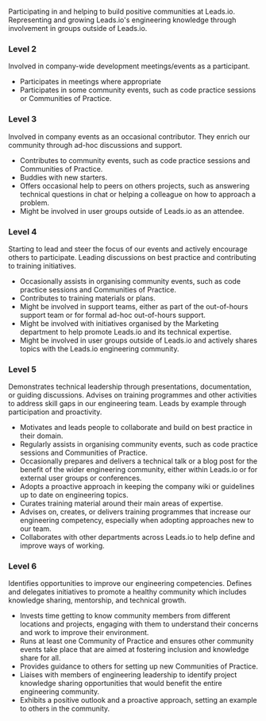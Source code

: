 Participating in and helping to build positive communities at Leads.io. Representing and growing Leads.io's engineering knowledge through involvement in groups outside of Leads.io.

### Level 2
Involved in company-wide development meetings/events as a participant.
- Participates in meetings where appropriate
- Participates in some community events, such as code practice sessions or Communities of Practice.

### Level 3
Involved in company events as an occasional contributor. They enrich our community through ad-hoc discussions and support.
- Contributes to community events, such as code practice sessions and Communities of Practice.
- Buddies with new starters.
- Offers occasional help to peers on others projects, such as answering technical questions in chat or helping a colleague on how to approach a problem.
- Might be involved in user groups outside of Leads.io as an attendee.

### Level 4
Starting to lead and steer the focus of our events and actively encourage others to participate. Leading discussions on best practice and contributing to training initiatives.
- Occasionally assists in organising community events, such as code practice sessions and Communities of Practice.
- Contributes to training materials or plans.
- Might be involved in support teams, either as part of the out-of-hours support team or for formal ad-hoc out-of-hours support.
- Might be involved with initiatives organised by the Marketing department to help promote Leads.io and its technical expertise.
- Might be involved in user groups outside of Leads.io and actively shares topics with the Leads.io engineering community.

### Level 5
Demonstrates technical leadership through presentations, documentation, or guiding discussions. Advises on training programmes and other activities to address skill gaps in our engineering team. Leads by example through participation and proactivity.

- Motivates and leads people to collaborate and build on best practice in their domain.
- Regularly assists in organising community events, such as code practice sessions and Communities of Practice.
- Occasionally prepares and delivers a technical talk or a blog post for the benefit of the wider engineering community, either within Leads.io or for external user groups or conferences.
- Adopts a proactive approach in keeping the company wiki or guidelines up to date on engineering topics.
- Curates training material around their main areas of expertise.
- Advises on, creates, or delivers training programmes that increase our engineering competency, especially when adopting approaches new to our team.
- Collaborates with other departments across Leads.io to help define and improve ways of working.

### Level 6
Identifies opportunities to improve our engineering competencies. Defines and delegates initiatives to promote a healthy community which includes knowledge sharing, mentorship, and technical growth.

- Invests time getting to know community members from different locations and projects, engaging with them to understand their concerns and work to improve their environment.
- Runs at least one Community of Practice and ensures other community events take place that are aimed at fostering inclusion and knowledge share for all.
- Provides guidance to others for setting up new Communities of Practice.
- Liaises with members of engineering leadership to identify project knowledge sharing opportunities that would benefit the entire engineering community.
- Exhibits a positive outlook and a proactive approach, setting an example to others in the community.